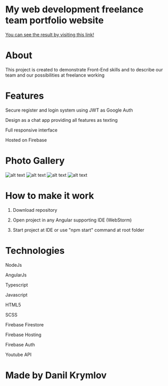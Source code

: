 # My web development freelance team portfolio website
[You can see the result by visiting this link!](https://krymlov-team.web.app/)
# About
This project is created to demonstrate Front-End skills and to describe our team and our possibilities at freelance working
# Features

Secure register and login system using JWT as Google Auth

Design as a chat app providing all features as texting

Full responsive interface

Hosted on Firebase 

# Photo Gallery
![alt text](https://imgur.com/F09Kdc0.jpg)
![alt text](https://imgur.com/7qbhjIU.jpg)
![alt text](https://imgur.com/Flw8byh.jpg)
![alt text](https://imgur.com/TAlsJP6.jpg)

# How to make it work
1) Download repository

2) Open project in any Angular supporting IDE (WebStorm)

3) Start project at IDE or use "npm start" command at root folder
# Technologies
NodeJs

AngularJs

Typescript

Javascript

HTML5

SCSS

Firebase Firestore

Firebase Hosting

Firebase Auth

Youtube API

# Made by Danil Krymlov
